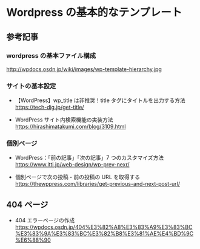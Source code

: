 # Wordpress の基本的なテンプレート

## 参考記事

### wordpress の基本ファイル構成

http://wpdocs.osdn.jp/wiki/images/wp-template-hierarchy.jpg

### サイトの基本設定

- 【WordPress】wp_title は非推奨！title タグにタイトルを出力する方法
  https://tech-dig.jp/get-title/

- WordPress サイト内検索機能の実装方法
  https://hirashimatakumi.com/blog/3109.html

### 個別ページ

- WordPress：「前の記事」「次の記事」7 つのカスタマイズ方法
  https://www.itti.jp/web-design/wp-prev-nexr/

- 個別ページで次の投稿・前の投稿の URL を取得する
  https://thewppress.com/libraries/get-previous-and-next-post-url/

## 404 ページ

- 404 エラーページの作成
  https://wpdocs.osdn.jp/404%E3%82%A8%E3%83%A9%E3%83%BC%E3%83%9A%E3%83%BC%E3%82%B8%E3%81%AE%E4%BD%9C%E6%88%90
